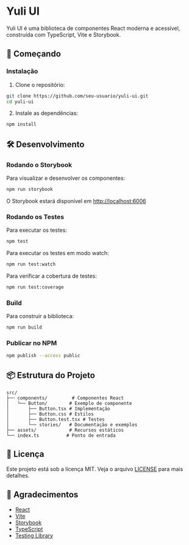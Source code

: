 # Yuli UI

Yuli UI é uma biblioteca de componentes React moderna e acessível, construída com TypeScript, Vite e Storybook.

## 🚀 Começando

### Instalação

1. Clone o repositório:
```bash
git clone https://github.com/seu-usuario/yuli-ui.git
cd yuli-ui
```

2. Instale as dependências:
```bash
npm install
```

## 🛠️ Desenvolvimento

### Rodando o Storybook

Para visualizar e desenvolver os componentes:
```bash
npm run storybook
```
O Storybook estará disponível em [http://localhost:6006](http://localhost:6006)

### Rodando os Testes

Para executar os testes:
```bash
npm test
```

Para executar os testes em modo watch:
```bash
npm run test:watch
```

Para verificar a cobertura de testes:
```bash
npm run test:coverage
```

### Build

Para construir a biblioteca:
```bash
npm run build
```

### Publicar no NPM 
```bash
npm publish --access public
```

## 📦 Estrutura do Projeto

```
src/
├── components/         # Componentes React
│   └── Button/        # Exemplo de componente
│       ├── Button.tsx # Implementação
│       ├── Button.css # Estilos
│       ├── Button.test.tsx # Testes
│       └── stories/   # Documentação e exemplos
├── assets/            # Recursos estáticos
└── index.ts          # Ponto de entrada
```

## 📝 Licença

Este projeto está sob a licença MIT. Veja o arquivo [LICENSE](LICENSE) para mais detalhes.

## 🙏 Agradecimentos

- [React](https://reactjs.org/)
- [Vite](https://vitejs.dev/)
- [Storybook](https://storybook.js.org/)
- [TypeScript](https://www.typescriptlang.org/)
- [Testing Library](https://testing-library.com/)
